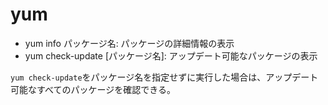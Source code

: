 # yum

- yum info パッケージ名: パッケージの詳細情報の表示
- yum check-update [パッケージ名]: アップデート可能なパッケージの表示

`yum check-update`をパッケージ名を指定せずに実行した場合は、アップデート可能なすべてのパッケージを確認できる。

